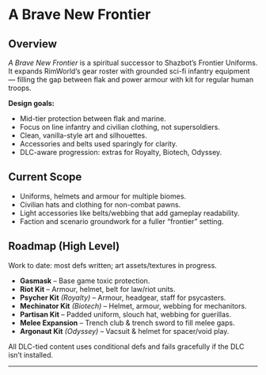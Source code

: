 # A Brave New Frontier

## Overview
*A Brave New Frontier* is a spiritual successor to Shazbot’s Frontier Uniforms. It expands RimWorld’s gear roster with grounded sci-fi infantry equipment — filling the gap between flak and power armour with kit for regular human troops. 

**Design goals:**
- Mid-tier protection between flak and marine.
- Focus on line infantry and civilian clothing, not supersoldiers.
- Clean, vanilla-style art and silhouettes.
- Accessories and belts used sparingly for clarity.
- DLC-aware progression: extras for Royalty, Biotech, Odyssey.

## Current Scope
- Uniforms, helmets and armour for multiple biomes.
- Civilian hats and clothing for non-combat pawns.
- Light accessories like belts/webbing that add gameplay readability.
- Faction and scenario groundwork for a fuller “frontier” setting.

## Roadmap (High Level)
Work to date: most defs written; art assets/textures in progress.

- **Gasmask** – Base game toxic protection.  
- **Riot Kit** – Armour, helmet, belt for law/riot units.  
- **Psycher Kit** *(Royalty)* – Armour, headgear, staff for psycasters.  
- **Mechinator Kit** *(Biotech)* – Helmet, armour, webbing for mechanitors.  
- **Partisan Kit** – Padded uniform, slouch hat, webbing for guerillas.  
- **Melee Expansion** – Trench club & trench sword to fill melee gaps.  
- **Argonaut Kit** *(Odyssey)* – Vacsuit & helmet for spacer/void play.

All DLC-tied content uses conditional defs and fails gracefully if the DLC isn’t installed.

---

